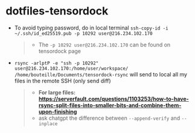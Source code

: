 # dotfiles-tensordock

- To avoid typing password, do in local terminal `ssh-copy-id -i ~/.ssh/id_ed25519.pub -p 10292 user@216.234.102.170`
  > - The `-p 10292 user@216.234.102.170` can be found on tensordock page
- `rsync -arlptP -e "ssh -p 10292" user@216.234.102.170:/home/user/workspace/ /home/bouteille/Documents/tensordock-rsync` will send to local all my files in the remote SSH (only send diff)
   > - **For large files: https://serverfault.com/questions/1103253/how-to-have-rsync-split-files-into-smaller-bits-and-combine-them-upon-finishing**
   > - ask chatgpt the difference between `--append-verify` and  `--inplace`
